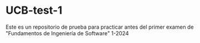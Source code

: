 # UCB-test-1
Este es un repositorio de prueba para practicar antes del primer examen de "Fundamentos de Ingeniería de Software" 1-2024

